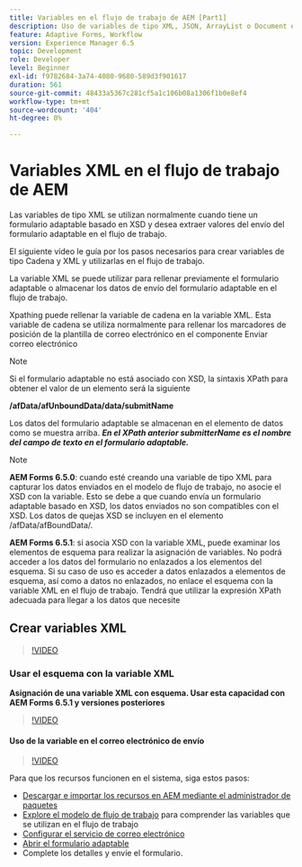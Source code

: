 ```yaml
---
title: Variables en el flujo de trabajo de AEM [Part1]
description: Uso de variables de tipo XML, JSON, ArrayList o Document en un flujo de trabajo de AEM
feature: Adaptive Forms, Workflow
version: Experience Manager 6.5
topic: Development
role: Developer
level: Beginner
exl-id: f9782684-3a74-4080-9680-589d3f901617
duration: 561
source-git-commit: 48433a5367c281cf5a1c106b08a1306f1b0e8ef4
workflow-type: tm+mt
source-wordcount: '404'
ht-degree: 0%

---
```


# Variables XML en el flujo de trabajo de AEM

Las variables de tipo XML se utilizan normalmente cuando tiene un formulario adaptable basado en XSD y desea extraer valores del envío del formulario adaptable en el flujo de trabajo.

El siguiente vídeo le guía por los pasos necesarios para crear variables de tipo Cadena y XML y utilizarlas en el flujo de trabajo.

La variable XML se puede utilizar para rellenar previamente el formulario adaptable o almacenar los datos de envío del formulario adaptable en el flujo de trabajo.

Xpathing puede rellenar la variable de cadena en la variable XML. Esta variable de cadena se utiliza normalmente para rellenar los marcadores de posición de la plantilla de correo electrónico en el componente Enviar correo electrónico

>[!NOTE]
>
>Si el formulario adaptable no está asociado con XSD, la sintaxis XPath para obtener el valor de un elemento será la siguiente
>
>**/afData/afUnboundData/data/submitName**

Los datos del formulario adaptable se almacenan en el elemento de datos como se muestra arriba. **_En el XPath anterior submitterName es el nombre del campo de texto en el formulario adaptable._**

>[!NOTE]
>
>**AEM Forms 6.5.0**: cuando esté creando una variable de tipo XML para capturar los datos enviados en el modelo de flujo de trabajo, no asocie el XSD con la variable. Esto se debe a que cuando envía un formulario adaptable basado en XSD, los datos enviados no son compatibles con el XSD. Los datos de quejas XSD se incluyen en el elemento /afData/afBoundData/.
>
>**AEM Forms 6.5.1**: si asocia XSD con la variable XML, puede examinar los elementos de esquema para realizar la asignación de variables. No podrá acceder a los datos del formulario no enlazados a los elementos del esquema. Si su caso de uso es acceder a datos enlazados a elementos de esquema, así como a datos no enlazados, no enlace el esquema con la variable XML en el flujo de trabajo. Tendrá que utilizar la expresión XPath adecuada para llegar a los datos que necesite

## Crear variables XML

>[!VIDEO](https://video.tv.adobe.com/v/26440?quality=12&learn=on)

### Usar el esquema con la variable XML

**Asignación de una variable XML con esquema. Usar esta capacidad con AEM Forms 6.5.1 y versiones posteriores**

>[!VIDEO](https://video.tv.adobe.com/v/28098?quality=12&learn=on)

#### Uso de la variable en el correo electrónico de envío

>[!VIDEO](https://video.tv.adobe.com/v/26441?quality=12&learn=on)

Para que los recursos funcionen en el sistema, siga estos pasos:

* [Descargar e importar los recursos en AEM mediante el administrador de paquetes](assets/xmlandstringvariable.zip)
* [Explore el modelo de flujo de trabajo](http://localhost:4502/editor.html/conf/global/settings/workflow/models/vacationrequest.html) para comprender las variables que se utilizan en el flujo de trabajo
* [Configurar el servicio de correo electrónico](https://helpx.adobe.com/es/experience-manager/6-5/sites/administering/using/notification.html#ConfiguringtheMailService)
* [Abrir el formulario adaptable](http://localhost:4502/content/dam/formsanddocuments/applicationfortimeoff/jcr:content?wcmmode=disabled)
* Complete los detalles y envíe el formulario.
